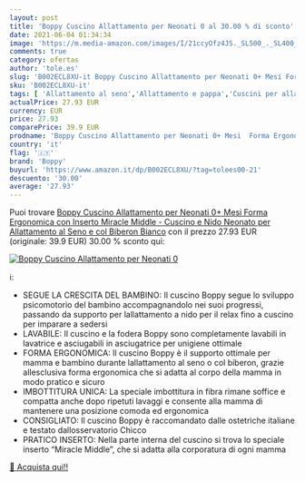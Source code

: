 ```yaml
---
layout: post
title: 'Boppy Cuscino Allattamento per Neonati 0 al 30.00 % di sconto'
date: 2021-06-04 01:34:34
image: 'https://m.media-amazon.com/images/I/21ccyOfz4JS._SL500_._SL400_.jpg'
comments: true
category: ofertas
author: 'tole.es'
slug: 'B002ECL8XU-it Boppy Cuscino Allattamento per Neonati 0+ Mesi Forma...'
sku: 'B002ECL8XU-it'
tags: [ 'Allattamento al seno','Allattamento e pappa','Cuscini per allattamento','Prima Infanzia','Prima infanzia','boppy', ]
actualPrice: 27.93 EUR
currency: EUR
price: 27.93
comparePrice: 39.9 EUR
prodname: 'Boppy Cuscino Allattamento per Neonati 0+ Mesi  Forma Ergonomica con Inserto Miracle Middle - Cuscino e Nido Neonato per Allattamento al Seno e col Biberon  Bianco'
country: 'it'
flag: '🇮🇹'
brand: 'Boppy'
buyurl: 'https://www.amazon.it/dp/B002ECL8XU/?tag=tolees00-21'
descuento: '30.00'
average: '27.93'
---
```


Puoi trovare [Boppy Cuscino Allattamento per Neonati 0+ Mesi  Forma Ergonomica con Inserto Miracle Middle - Cuscino e Nido Neonato per Allattamento al Seno e col Biberon  Bianco](https://www.amazon.it/dp/B002ECL8XU/?tag=tolees00-21) con il prezzo 27.93 EUR (originale: 39.9 EUR) 30.00 % sconto qui:

[![Boppy Cuscino Allattamento per Neonati 0](https://m.media-amazon.com/images/I/21ccyOfz4JS._SL500_._SL400_.jpg)](https://www.amazon.it/dp/B002ECL8XU/?tag=tolees00-21)

ℹ️:

- SEGUE LA CRESCITA DEL BAMBINO: Il cuscino Boppy segue lo sviluppo psicomotorio del bambino accompagnandolo nei suoi progressi, passando da supporto per lallattamento a nido per il relax fino a cuscino per imparare a sedersi
- LAVABILE: Il cuscino e la fodera Boppy sono completamente lavabili in lavatrice e asciugabili in asciugatrice per unigiene ottimale
- FORMA ERGONOMICA: Il cuscino Boppy è il supporto ottimale per mamma e bambino durante lallattamento al seno o col biberon, grazie allesclusiva forma ergonomica che si adatta al corpo della mamma in modo pratico e sicuro
- IMBOTTITURA UNICA: La speciale imbottitura in fibra rimane soffice e compatta anche dopo ripetuti lavaggi e consente alla mamma di mantenere una posizione comoda ed ergonomica
- CONSIGLIATO: Il cuscino Boppy è raccomandato dalle ostetriche italiane e testato dallosservatorio Chicco
- PRATICO INSERTO: Nella parte interna del cuscino si trova lo speciale inserto “Miracle Middle”, che si adatta alla corporatura di ogni mamma

[🛒 Acquista qui!!](https://www.amazon.it/dp/B002ECL8XU/?tag=tolees00-21)

